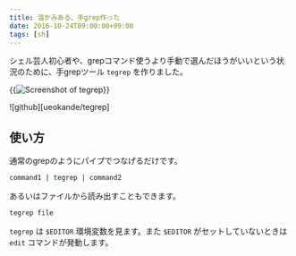 ```yaml
---
title: 温かみある、手grep作った
date: 2016-10-24T09:00:00+09:00
tags: [sh]
---
```


シェル芸人初心者や、grepコマンド使うより手動で選んだほうがいいという状況のために、手grepツール `tegrep` を作りました。

{{<img src="/2016/10/24/tegrep/tegrep/screenshot.gif" alt="Screenshot of tegrep">}}

![github][ueokande/tegrep]

使い方
------

通常のgrepのようにパイプでつなげるだけです。

```sh
command1 | tegrep | command2
```

あるいはファイルから読み出すこともできます。

```sh
tegrep file
```

`tegrep` は `$EDITOR` 環境変数を見ます。また `$EDITOR` がセットしていないときは `edit` コマンドが発動します。

